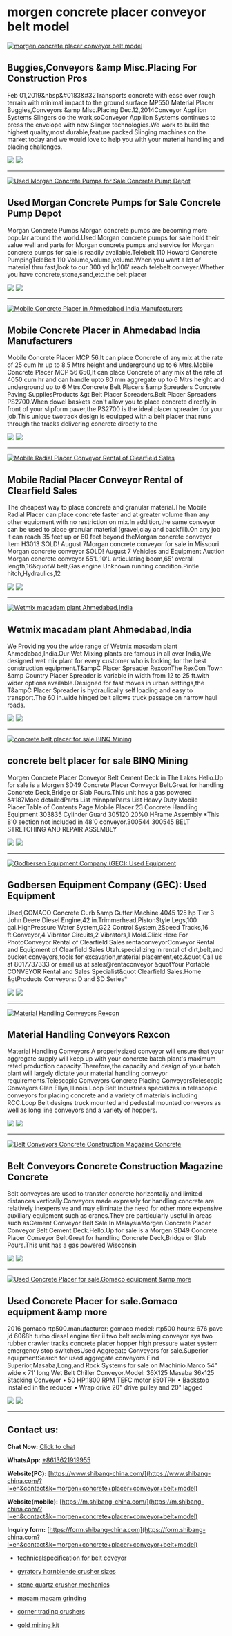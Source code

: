 # morgen concrete placer conveyor belt model

<a href="https://swt.shibang-china.com/?l=en&img&k=morgen+concrete+placer+conveyor+belt+model" target="_blank">![morgen concrete placer conveyor belt model](http://static.shibang-china.com/all-800x300/305.jpg)</a>

## Buggies,Conveyors &amp Misc.Placing For Construction Pros
Feb 01,2019&nbsp&#0183&#32Transports concrete with ease over rough terrain with minimal impact to the ground surface MP550 Material Placer Buggies,Conveyors &amp Misc.Placing Dec.12,2014Conveyor Appliion Systems Slingers do the work,soConveyor Appliion Systems continues to press the envelope with new Slinger technologies.We work to build the highest quality,most durable,feature packed Slinging machines on the market today and we would love to help you with your material handling and placing challenges.


<a href="https://whatsapp.shibangsoft.com/WhatsApp.php" target="_blank" title="WhatsApp">![](http://static.shibang-china.com/icon/whatsapp.png)</a> <a href="https://swt.shibang-china.com/?l=en&icon&k=morgen+concrete+placer+conveyor+belt+model" target="_blank">![](http://static.shibang-china.com/icon/chat-en.png)</a>

---

<a href="https://swt.shibang-china.com/?l=en&img&k=morgen+concrete+placer+conveyor+belt+model" target="_blank">![Used Morgan Concrete Pumps for Sale Concrete Pump Depot](http://static.shibang-china.com/all-800x300/385.jpg)</a>

## Used Morgan Concrete Pumps for Sale Concrete Pump Depot
Morgan Concrete Pumps Morgan concrete pumps are becoming more popular around the world.Used Morgan concrete pumps for sale hold their value well and parts for Morgan concrete pumps and service for Morgan concrete pumps for sale is readily available.Telebelt 110 Howard Concrete PumpingTeleBelt 110 Volume,volume,volume.When you want a lot of material thru fast,look to our 300 yd hr,106' reach telebelt conveyer.Whether you have concrete,stone,sand,etc.the belt placer


<a href="https://whatsapp.shibangsoft.com/WhatsApp.php" target="_blank" title="WhatsApp">![](http://static.shibang-china.com/icon/whatsapp.png)</a> <a href="https://swt.shibang-china.com/?l=en&icon&k=morgen+concrete+placer+conveyor+belt+model" target="_blank">![](http://static.shibang-china.com/icon/chat-en.png)</a>

---

<a href="https://swt.shibang-china.com/?l=en&img&k=morgen+concrete+placer+conveyor+belt+model" target="_blank">![Mobile Concrete Placer in Ahmedabad India Manufacturers](http://static.shibang-china.com/all-800x300/995.jpg)</a>

## Mobile Concrete Placer in Ahmedabad India Manufacturers
Mobile Concrete Placer MCP 56,It can place Concrete of any mix at the rate of 25 cum hr up to 8.5 Mtrs height and underground up to 6 Mtrs.Mobile Concrete Placer MCP 56 650,It can place Concrete of any mix at the rate of 4050 cum hr and can handle upto 80 mm aggregate up to 6 Mtrs height and underground up to 6 Mtrs.Concrete Belt Placers &amp Spreaders Concrete Paving SuppliesProducts &gt Belt Placer Spreaders.Belt Placer Spreaders PS2700.When dowel baskets don't allow you to place concrete directly in front of your slipform paver,the PS2700 is the ideal placer spreader for your job.This unique twotrack design is equipped with a belt placer that runs through the tracks delivering concrete directly to the


<a href="https://whatsapp.shibangsoft.com/WhatsApp.php" target="_blank" title="WhatsApp">![](http://static.shibang-china.com/icon/whatsapp.png)</a> <a href="https://swt.shibang-china.com/?l=en&icon&k=morgen+concrete+placer+conveyor+belt+model" target="_blank">![](http://static.shibang-china.com/icon/chat-en.png)</a>

---

<a href="https://swt.shibang-china.com/?l=en&img&k=morgen+concrete+placer+conveyor+belt+model" target="_blank">![Mobile Radial Placer Conveyor Rental of Clearfield Sales](http://static.shibang-china.com/all-800x300/1313.jpg)</a>

## Mobile Radial Placer Conveyor Rental of Clearfield Sales
The cheapest way to place concrete and granular material.The Mobile Radial Placer can place concrete faster and at greater volume than any other equipment with no restriction on mix.In addition,the same conveyor can be used to place granular material (gravel,clay and backfill).On any job it can reach 35 feet up or 60 feet beyond theMorgan concrete conveyor Item H3013 SOLD! August 7Morgan concrete conveyor for sale in Missouri Morgan concrete conveyor SOLD! August 7 Vehicles and Equipment Auction Morgan concrete conveyor 55'L,10'L articulating boom,65' overall length,16&quotW belt,Gas engine Unknown running condition.Pintle hitch,Hydraulics,12


<a href="https://whatsapp.shibangsoft.com/WhatsApp.php" target="_blank" title="WhatsApp">![](http://static.shibang-china.com/icon/whatsapp.png)</a> <a href="https://swt.shibang-china.com/?l=en&icon&k=morgen+concrete+placer+conveyor+belt+model" target="_blank">![](http://static.shibang-china.com/icon/chat-en.png)</a>

---

<a href="https://swt.shibang-china.com/?l=en&img&k=morgen+concrete+placer+conveyor+belt+model" target="_blank">![Wetmix macadam plant Ahmedabad,India](http://static.shibang-china.com/all-800x300/288.jpg)</a>

## Wetmix macadam plant Ahmedabad,India
We Providing you the wide range of Wetmix macadam plant Ahmedabad,India.Our Wet Mixing plants are famous in all over India,We designed wet mix plant for every customer who is looking for the best construction equipment.T&ampC Placer Spreader RexconThe RexCon Town &amp Country Placer Spreader is variable in width from 12 to 25 ft.with wider options available.Designed for fast moves in urban settings,the T&ampC Placer Spreader is hydraulically self loading and easy to transport.The 60 in.wide hinged belt allows truck passage on narrow haul roads.


<a href="https://whatsapp.shibangsoft.com/WhatsApp.php" target="_blank" title="WhatsApp">![](http://static.shibang-china.com/icon/whatsapp.png)</a> <a href="https://swt.shibang-china.com/?l=en&icon&k=morgen+concrete+placer+conveyor+belt+model" target="_blank">![](http://static.shibang-china.com/icon/chat-en.png)</a>

---

<a href="https://swt.shibang-china.com/?l=en&img&k=morgen+concrete+placer+conveyor+belt+model" target="_blank">![concrete belt placer for sale BINQ Mining](http://static.shibang-china.com/all-800x300/800.jpg)</a>

## concrete belt placer for sale BINQ Mining
Morgen Concrete Placer Conveyor Belt Cement Deck in The Lakes Hello.Up for sale is a Morgen SD49 Concrete Placer Conveyor Belt.Great for handling Concrete Deck,Bridge or Slab Pours.This unit has a gas powered &#187More detailedParts List minnparParts List Heavy Duty Mobile Placer.Table of Contents Page Mobile Placer 23 Concrete Handling Equipment 303835 Cylinder Guard 305120 20%0 HFrame Assembly *This 8'0 section not included in 48'0 conveyor.300544 300545 BELT STRETCHING AND REPAIR ASSEMBLY


<a href="https://whatsapp.shibangsoft.com/WhatsApp.php" target="_blank" title="WhatsApp">![](http://static.shibang-china.com/icon/whatsapp.png)</a> <a href="https://swt.shibang-china.com/?l=en&icon&k=morgen+concrete+placer+conveyor+belt+model" target="_blank">![](http://static.shibang-china.com/icon/chat-en.png)</a>

---

<a href="https://swt.shibang-china.com/?l=en&img&k=morgen+concrete+placer+conveyor+belt+model" target="_blank">![Godbersen Equipment Company (GEC): Used Equipment](http://static.shibang-china.com/all-800x300/1144.jpg)</a>

## Godbersen Equipment Company (GEC): Used Equipment
Used,GOMACO Concrete Curb &amp Gutter Machine.4045 125 hp Tier 3 John Deere Diesel Engine,42 in.Trimmerhead,PistonStyle Legs,100 gal.HighPressure Water System,G22 Control System,2Speed Tracks,16 ft.Conveyor,4 Vibrator Circuits,2 Vibrators,1 Mold.Click Here For PhotoConveyor Rental of Clearfield Sales rentaconveyorConveyor Rental and Equipment of Clearfield Sales Utah.specializing in rental of dirt,belt,and bucket conveyors,tools for excavation,material placement,etc.&quot Call us at 8017737333 or email us at sales@rentaconveyor &quotYour Portable CONVEYOR Rental and Sales Specialist&quot Clearfield Sales.Home &gtProducts Conveyors: D and SD Series*


<a href="https://whatsapp.shibangsoft.com/WhatsApp.php" target="_blank" title="WhatsApp">![](http://static.shibang-china.com/icon/whatsapp.png)</a> <a href="https://swt.shibang-china.com/?l=en&icon&k=morgen+concrete+placer+conveyor+belt+model" target="_blank">![](http://static.shibang-china.com/icon/chat-en.png)</a>

---

<a href="https://swt.shibang-china.com/?l=en&img&k=morgen+concrete+placer+conveyor+belt+model" target="_blank">![Material Handling Conveyors Rexcon](http://static.shibang-china.com/all-800x300/657.jpg)</a>

## Material Handling Conveyors Rexcon
Material Handling Conveyors A properlysized conveyor will ensure that your aggregate supply will keep up with your concrete batch plant's maximum rated production capacity.Therefore,the capacity and design of your batch plant will largely dictate your material handling conveyor requirements.Telescopic Conveyors Concrete Placing ConveyorsTelescopic Conveyors Glen Ellyn,Illinois Loop Belt Industries specializes in telescopic conveyors for placing concrete and a variety of materials including RCC.Loop Belt designs truck mounted and pedestal mounted conveyors as well as long line conveyors and a variety of hoppers.


<a href="https://whatsapp.shibangsoft.com/WhatsApp.php" target="_blank" title="WhatsApp">![](http://static.shibang-china.com/icon/whatsapp.png)</a> <a href="https://swt.shibang-china.com/?l=en&icon&k=morgen+concrete+placer+conveyor+belt+model" target="_blank">![](http://static.shibang-china.com/icon/chat-en.png)</a>

---

<a href="https://swt.shibang-china.com/?l=en&img&k=morgen+concrete+placer+conveyor+belt+model" target="_blank">![Belt Conveyors Concrete Construction Magazine Concrete](http://static.shibang-china.com/all-800x300/4.jpg)</a>

## Belt Conveyors Concrete Construction Magazine Concrete
Belt conveyors are used to transfer concrete horizontally and limited distances vertically.Conveyors made expressly for handling concrete are relatively inexpensive and may eliminate the need for other more expensive auxiliary equipment such as cranes.They are particularly useful in areas such asCement Conveyor Belt Sale In MalaysiaMorgen Concrete Placer Conveyor Belt Cement Deck.Hello.Up for sale is a Morgen SD49 Concrete Placer Conveyor Belt.Great for handling Concrete Deck,Bridge or Slab Pours.This unit has a gas powered Wisconsin


<a href="https://whatsapp.shibangsoft.com/WhatsApp.php" target="_blank" title="WhatsApp">![](http://static.shibang-china.com/icon/whatsapp.png)</a> <a href="https://swt.shibang-china.com/?l=en&icon&k=morgen+concrete+placer+conveyor+belt+model" target="_blank">![](http://static.shibang-china.com/icon/chat-en.png)</a>

---

<a href="https://swt.shibang-china.com/?l=en&img&k=morgen+concrete+placer+conveyor+belt+model" target="_blank">![Used Concrete Placer for sale.Gomaco equipment &amp more](http://static.shibang-china.com/all-800x300/46.jpg)</a>

## Used Concrete Placer for sale.Gomaco equipment &amp more
2016 gomaco rtp500.manufacturer: gomaco model: rtp500 hours: 676 pave jd 6068h turbo diesel engine tier ii two belt reclaiming conveyor sys two rubber crawler tracks concrete placer hopper high pressure water system emergency stop switchesUsed Aggregate Conveyors for sale.Superior equipmentSearch for used aggregate conveyors.Find Superior,Masaba,Long,and Rock Systems for sale on Machinio.Marco 54" wide x 71' long Wet Belt Chiller Conveyor.Model: 36X125 Masaba 36x125 Stacking Conveyor • 50 HP,1800 RPM TEFC motor 850TPH • Backstop installed in the reducer • Wrap drive 20" drive pulley and 20" lagged


<a href="https://whatsapp.shibangsoft.com/WhatsApp.php" target="_blank" title="WhatsApp">![](http://static.shibang-china.com/icon/whatsapp.png)</a> <a href="https://swt.shibang-china.com/?l=en&icon&k=morgen+concrete+placer+conveyor+belt+model" target="_blank">![](http://static.shibang-china.com/icon/chat-en.png)</a>

---
## Contact us:

**Chat Now:** [Click to chat](https://swt.shibang-china.com?l=en&contact&k=morgen+concrete+placer+conveyor+belt+model)

**WhatsApp:**  [+8613621919955](https://whatsapp.shibangsoft.com/WhatsApp.php)

**Website(PC):** [https://www.shibang-china.com/](https://www.shibang-china.com/?l=en&contact&k=morgen+concrete+placer+conveyor+belt+model)

**Website(mobile):** [https://m.shibang-china.com/](https://m.shibang-china.com/?l=en&contact&k=morgen+concrete+placer+conveyor+belt+model)

**Inquiry form:** [https://form.shibang-china.com](https://form.shibang-china.com?l=en&contact&k=morgen+concrete+placer+conveyor+belt+model)

* [technicalspecification for belt coveyor](../119/technicalspecification%20for%20belt%20coveyor.md)

* [gyratory hornblende crusher sizes](../124/gyratory%20hornblende%20crusher%20sizes.md)

* [stone quartz crusher mechanics](../123/stone%20quartz%20crusher%20mechanics.md)

* [macam macam grinding](../123/macam%20macam%20grinding.md)

* [corner trading crushers](../112/corner%20trading%20crushers.md)

* [gold mining kit](../112/gold%20mining%20kit.md)